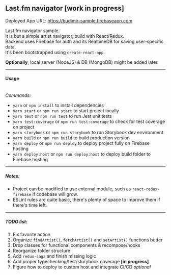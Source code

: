 ## Last.fm navigator [work in progress]

Deployed App URL: https://budimir-sample.firebaseapp.com

Last.fm navigator sample. <BR />
It is but a simple artist navigator, build with React/Redux. <BR />
Backend uses Firebase for auth and its RealtimeDB for saving user-specific data. <BR />
It's been bootstrapped using `create-react-app`.

**Optionally**, local server (NodeJS) & DB (MongoDB) might be added later.

---

#### Usage

<BR />_Commands:_

* `yarn` or `npm install` to install dependencies
* `yarn start` or `npm run start` to start project locally
* `yarn test` or `npm run test` to run Jest unit tests
* `yarn test:coverage` or `npm run test:coverage` to check for test coverage on project
* `yarn storybook` or `npm run storybook` to run Storybook dev environment
* `yarn build` or `npm run build` to build production version
* `yarn deploy` or `npm run deploy` to deploy project fully on Firebase hosting
* `yarn deploy:host` or `npm run deploy:host` to deploy build folder to Firebase hosting

---

##### Notes:

* Project can be modified to use external module, such as `react-redux-firebase` if codebase will grow.
* ESLint rules are quite basic, there's plenty of space to improve them if there's time left.

---

##### TODO list:

1. Fix favorite action
1. Organize `findArtist()`, `fetchArtist()` and `setArtist()` functions better
2. Drop classes for functional components & recompose/hooks
2. Reorganize folder structure
2. Add `redux-saga` and finish missing logic
3. Add proper typechecking/test/storybook coverage **[in progress]**
4. Figure how to deploy to custom host and integrate CI/CD _optional_
